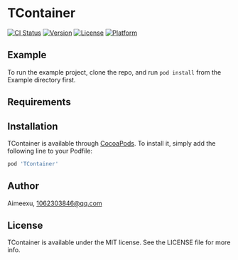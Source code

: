 # TContainer

[![CI Status](https://img.shields.io/travis/Aimeexu/TContainer.svg?style=flat)](https://travis-ci.org/Aimeexu/TContainer)
[![Version](https://img.shields.io/cocoapods/v/TContainer.svg?style=flat)](https://cocoapods.org/pods/TContainer)
[![License](https://img.shields.io/cocoapods/l/TContainer.svg?style=flat)](https://cocoapods.org/pods/TContainer)
[![Platform](https://img.shields.io/cocoapods/p/TContainer.svg?style=flat)](https://cocoapods.org/pods/TContainer)

## Example

To run the example project, clone the repo, and run `pod install` from the Example directory first.

## Requirements

## Installation

TContainer is available through [CocoaPods](https://cocoapods.org). To install
it, simply add the following line to your Podfile:

```ruby
pod 'TContainer'
```

## Author

Aimeexu, 1062303846@qq.com

## License

TContainer is available under the MIT license. See the LICENSE file for more info.
